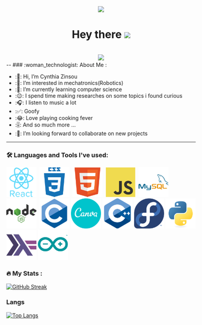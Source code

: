 <div id="header" align="center">
   <img src="https://media.giphy.com/media/v1.Y2lkPTc5MGI3NjExZ2J5bnFveHJrZTRsMTk0cDVjaXZpOWR0Y2d0M3ZpM21hem9zdWx1MCZlcD12MV9pbnRlcm5hbF9naWZfYnlfaWQmY3Q9cw/qT3NpahR7tGnOqqjng/giphy.gif" />
  
<h1>
  Hey there
  <img src="https://media.giphy.com/media/hvRJCLFzcasrR4ia7z/giphy.gif" width="30px"/>
</h1>
  <div id="header" align="right">
  <img src="https://komarev.com/ghpvc/?username=cyndzx02&style=flat-square&color=blue" alt=""/>
</div>

<div align="center">
 <img src="https://media.giphy.com/media/v1.Y2lkPTc5MGI3NjExN2QzbjV1c2gzd3AwcDFxb2d1NTM1ZDZuMmJ6aTdncHBwZGd6eDY0cCZlcD12MV9pbnRlcm5hbF9naWZfYnlfaWQmY3Q9Zw/RbDKaczqWovIugyJmW/giphy.gif"/>
</div>
</div>
 -- 
 ### :woman_technologist: About Me :

- :👋: Hi, I’m Cynthia Zinsou
- :👀: I’m interested in mechatronics(Robotics)
- :🌱: I’m currently learning computer science
- :😉:   I spend time making researches on some topics i found curious
- :🎧:   I listen to music a lot
- :✅:   Goofy
- :😂:   Love playing cooking fever
- :🎚️:  And so much more ...     
- :💞️: I’m looking forward to collaborate on new projects

---

### :hammer_and_wrench: Languages and Tools I've used:
<div>
  <img src="https://github.com/devicons/devicon/blob/master/icons/react/react-original-wordmark.svg" title="React" alt="React" width="80" height="80"/>&nbsp;
  <img src="https://github.com/devicons/devicon/blob/master/icons/css3/css3-plain-wordmark.svg"  title="CSS3" alt="CSS" width="80" height="80"/>&nbsp;
  <img src="https://github.com/devicons/devicon/blob/master/icons/html5/html5-original.svg" title="HTML5" alt="HTML" width="80" height="80"/>&nbsp;
  <img src="https://github.com/devicons/devicon/blob/master/icons/javascript/javascript-original.svg" title="JavaScript" alt="JavaScript" width="80" height="80"/>&nbsp;
  <img src="https://github.com/devicons/devicon/blob/master/icons/mysql/mysql-original-wordmark.svg" title="MySQL"  alt="MySQL" width="80" height="80"/>&nbsp;
  <img src="https://github.com/devicons/devicon/blob/master/icons/nodejs/nodejs-original-wordmark.svg" title="NodeJS" alt="NodeJS" width="80" height="80"/>&nbsp;
  <img src="https://raw.githubusercontent.com/devicons/devicon/6910f0503efdd315c8f9b858234310c06e04d9c0/icons/c/c-original.svg" title="C" **alt="C" width="80" height="80"/>
  <img src="https://raw.githubusercontent.com/devicons/devicon/6910f0503efdd315c8f9b858234310c06e04d9c0/icons/canva/canva-original.svg" title="Canva" **alt="Canva" width="80" height="80"/>
  <img src="https://raw.githubusercontent.com/devicons/devicon/6910f0503efdd315c8f9b858234310c06e04d9c0/icons/cplusplus/cplusplus-original.svg" title="Cplusplus" **alt="Cplusplus" width="80" height="80"/>
  <img src="https://raw.githubusercontent.com/devicons/devicon/6910f0503efdd315c8f9b858234310c06e04d9c0/icons/fedora/fedora-original.svg" title="fedora" **alt="fedora" width="80" height="80"/>
 <img src="https://raw.githubusercontent.com/devicons/devicon/6910f0503efdd315c8f9b858234310c06e04d9c0/icons/python/python-original.svg" title="python" **alt="python" width="80" height="80"/>
 <img src="https://raw.githubusercontent.com/devicons/devicon/6910f0503efdd315c8f9b858234310c06e04d9c0/icons/haskell/haskell-original.svg" title="haskell" **alt="haskell" width="80" height="80"/>
 <img src="https://raw.githubusercontent.com/devicons/devicon/6910f0503efdd315c8f9b858234310c06e04d9c0/icons/arduino/arduino-original.svg" title="arduino" **alt="arduino" width="80" height="80"/>
</div>
<div>

### :fire: My Stats :
[![GitHub Streak](http://github-readme-streak-stats.herokuapp.com?user=cyndzx02&theme=dark&background=000000)](https://git.io/streak-stats)
</div>

   
   ### Langs
   [![Top Langs](https://github-readme-stats.vercel.app/api/top-langs/?username=cyndzx02&layout=donut)](https://github.com/cyndzx02/github-readme-stats)
